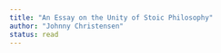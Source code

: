 ```yaml
---
title: "An Essay on the Unity of Stoic Philosophy"
author: "Johnny Christensen"
status: read
---
```

